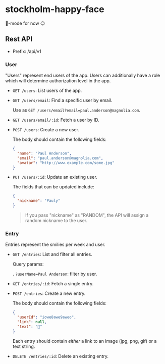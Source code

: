 # stockholm-happy-face
👻-mode for now 😉

## Rest API

- Prefix: /api/v1

### User

"Users" represent end users of the app. Users can additionally have a role which will determine authorization level in the app.

- `GET /users`: List users of the app.

- `GET /users/email`: Find a specific user by email.

  Use as `GET /users/email?email=paul.anderson@magnolia.com`.

- `GET /users/email/:id`: Fetch a user by ID.

- `POST /users`: Create a new user.

  The body should contain the following fields:

  ```json
  {
    "name": "Paul Anderson",
    "email": "paul.anderson@magnolia.com",
    "avatar": "http://www.example.com/some.jpg"
  }
  ```

- `PUT /users/:id`: Update an existing user.

  The fields that can be updated include:

  ```json
  {
    "nickname": "Pauly"
  }
  ```

  > If you pass "nickname" as "RANDOM", the API will assign a random nickname to the user.


### Entry

Entries represent the smilies per week and user.

- `GET /entries`: List and filter all entries.

  Query params:

  . `?userName=Paul Anderson`: filter by user.

- `GET /entries/:id`: Fetch a single entry.

- `POST /entries`: Create a new entry.

  The body should contain the following fields:

  ```json
  {
    "userId": "iowe8awe9aweo",
    "link": null,
    "text": "🤔"
  }
  ```

  Each entry should contain _either_ a link to an image (jpg, png, gif) or a text string.

- `DELETE /entries/:id`: Delete an existing entry.
